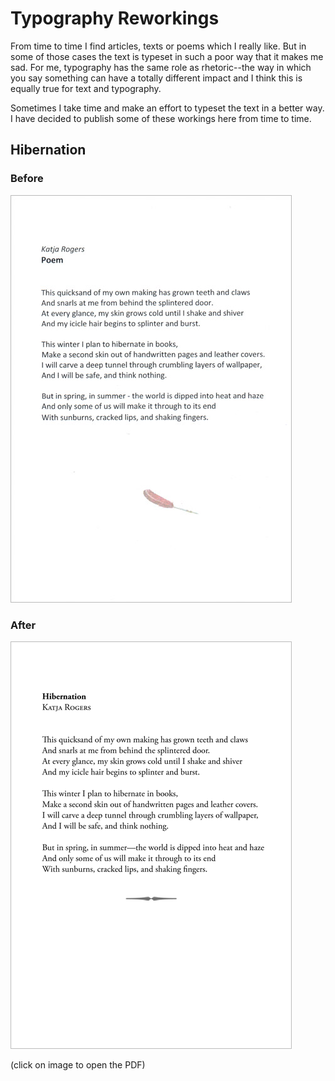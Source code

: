 # Typography Reworkings

From time to time I find articles, texts or poems which I really like. But in
some of those cases the text is typeset in such a poor way that it makes me 
sad. For me, typography has the same role as rhetoric--the way in which you 
say something can have a totally different impact and I think this is equally
true for text and typography.

Sometimes I take time and make an effort to typeset the text in a better way.
I have decided to publish some of these workings here from time to time. 

## Hibernation

### Before

[![Before](https://github.com/cmichi/reworking-typography/raw/master/hibernation/before.jpg)](https://github.com/cmichi/reworking-typography/raw/master/hibernation/before.png) 

### After

[![After](https://github.com/cmichi/reworking-typography/raw/master/hibernation/after.png)](https://github.com/cmichi/reworking-typography/raw/master/hibernation/hibernation.pdf)

(click on image to open the PDF)

